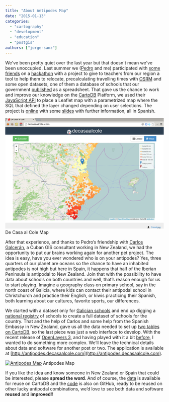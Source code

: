 ```yaml
---
title: "About Antipodes Map"
date: "2015-01-13"
categories: 
  - "cartography"
  - "development"
  - "education"
  - "postgis"
authors: ["jorge-sanz"]
---
```


We've been pretty quiet over the last year but that doesn't mean we've been unoccupied. Last summer we ([Pedro](http://twitter.com/vehrka) and me) participated with [some friends](https://www.flickr.com/photos/xurxosanz/14983072199/in/set-72157647265852868) on a [hackathon](http://www.meetup.com/Hackathon-Lovers/events/196595462/) with a project to give to teachers from our region a tool to help them to relocate, precalculating travelling times with [OSRM](http://project-osrm.org/) and some open datasets, one of them a database of schools that our government [published](http://www.cece.gva.es/ocd/areacd/es/descargas.htm) as a spreadsheet. That gave us the chance to work and improve our knowledge on the [CartoDB](http://cartodb.com/) Platform, we used their [JavaScript API](http://docs.cartodb.com/cartodb-platform/cartodb-js.html) to place a Leaflet map with a parametrized map where the SQL that defined the layer changed depending on user selections. The project is [online](http://decasaalcole.com/) with some [slides](http://decasaalcole.github.io/talks/makingof/#/4/5) with further information, all in Spanish.

[![De Casa al Cole map](images/dcac-3.png)](http://decasaalcole.github.io/talks/makingof/#/4/5) De Casa al Cole Map

After that experience, and thanks to Pedro’s friendship with [Carlos Galcerán](https://twitter.com/antipodasnz), a Cuban GIS consultant working in New Zealand, we had the opportunity to put our brains working again for another pet project. The idea is easy, have you ever wondered who is on your antipodes? Yes, three quarters of our planet are oceans so the chance to have an inhabited antipodes is not high but here in Spain, it happens that half of the Iberian Peninsula is antipodal to New Zealand. Join that with the possibility to have data about schools on both countries and well, that’s reason enough for us to start playing. Imagine a geography class on primary school, say in the north coast of Galicia, where kids can contact their antipodal school in Christchurch and practice their English, or kiwis practicing their Spanish, both learning about our cultures, favorite sports, our differences.

We started with a dataset only for [Galician schools](https://github.com/geoinquietosvlc/antipodes-map/blob/master/data/geojson/data_gal.geojson) and end up digging a [national registry](https://www.educacion.gob.es/centros/home.do) of schools to create a full dataset of schools for the country. That and the help of Carlos and some help from the Spanish Embassy in New Zealand, gave us all the data needed to set up [two tables on CartoDB](https://vehrka.cartodb.com/datasets), so the last piece was just a web interface to develop. With the recent release of [OpenLayers 3](http://openlayers.org/), and having played with it a bit [before](https://gist.github.com/jsanz/1ebcb326e6cd2ff2eac0), I wanted to do something more complex. We’ll leave the technical details about data and software for another post or two. The application is available at [http://antipodes.decasaalcole.com](http://antipodes.decasaalcole.com).

[![Antipodes Map](/imgs/2015/01/2015-01-13-090039-seleccic3b3n.png?w=625)](/imgs/2015/01/2015-01-13-090039-seleccic3b3n.png) Antipodes Map

If you like the idea and know someone in New Zealand or Spain that could be interested, please **spread the word**. And of course, the [data](https://vehrka.cartodb.com/datasets) is available for reuse on CartoDB and the [code](https://github.com/geoinquietosvlc/antipodes-map/tree/master/ol3) is also on GitHub, ready to be reused on other lucky antipodal combinations, we’d love to see both data and software **reused** and **improved**!!
